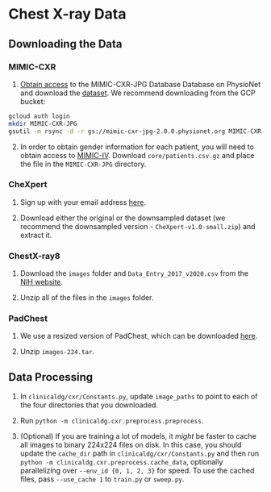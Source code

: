 # Chest X-ray Data

## Downloading the Data

### MIMIC-CXR

1. [Obtain access](https://mimic-cxr.mit.edu/about/access/) to the MIMIC-CXR-JPG Database Database on PhysioNet and download the [dataset](https://physionet.org/content/mimic-cxr-jpg/2.0.0/). We recommend downloading from the GCP bucket:

```sh
gcloud auth login
mkdir MIMIC-CXR-JPG
gsutil -m rsync -d -r gs://mimic-cxr-jpg-2.0.0.physionet.org MIMIC-CXR-JPG
```

2. In order to obtain gender information for each patient, you will need to obtain access to [MIMIC-IV](https://physionet.org/content/mimiciv/0.4/). Download `core/patients.csv.gz` and place the file in the `MIMIC-CXR-JPG` directory.

### CheXpert
1. Sign up with your email address [here](https://stanfordmlgroup.github.io/competitions/chexpert/).

2. Download either the original or the downsampled dataset (we recommend the downsampled version - `CheXpert-v1.0-small.zip`) and extract it.


### ChestX-ray8

1. Download the `images` folder and `Data_Entry_2017_v2020.csv` from the [NIH website](https://nihcc.app.box.com/v/ChestXray-NIHCC).

2. Unzip all of the files in the `images` folder.



### PadChest

1. We use a resized version of PadChest, which can be downloaded [here](https://academictorrents.com/details/96ebb4f92b85929eadfb16761f310a6d04105797).

2. Unzip `images-224.tar`.


## Data Processing
1. In `clinicaldg/cxr/Constants.py`, update `image_paths` to point to each of the four directories that you downloaded.

2. Run `python -m clinicaldg.cxr.preprocess.preprocess`. 

3. (Optional) If you are training a lot of models, it _might_ be faster to cache all images to binary 224x224 files on disk. In this case, you should update the `cache_dir` path in `clinicaldg/cxr/Constants.py` and then run `python -m clinicaldg.cxr.preprocess.cache_data`, optionally parallelizing over `--env_id {0, 1, 2, 3}` for speed. To use the cached files, pass `--use_cache 1` to `train.py` or `sweep.py`.
